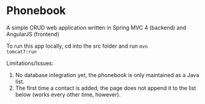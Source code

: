 # Phonebook
A simple CRUD web application written in Spring MVC 4 (backend) and AngularJS (frontend)

To run this app locally, cd into the src folder and run
<code>mvn tomcat7:run</code>

Limitations/Issues:
1. No database integration yet, the phonebook is only maintained as a Java list.
2. The first time a contact is added, the page does not append it to the list below (works every other time, however).
